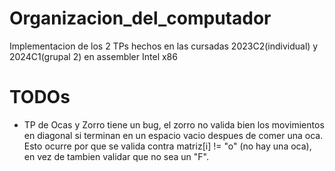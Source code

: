 # Organizacion_del_computador
Implementacion de los 2 TPs hechos en las cursadas 2023C2(individual) y 2024C1(grupal 2) en assembler Intel x86

# TODOs
- TP de Ocas y Zorro tiene un bug, el zorro no valida bien los movimientos en diagonal si terminan en un espacio vacio despues de comer una oca. Esto ocurre por que se valida contra matriz[i] != "o" (no hay una oca), en vez de tambien validar que no sea un "F".

